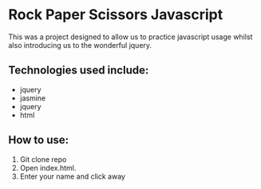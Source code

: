 Rock Paper Scissors Javascript=======This was a project designed to allow us to practice javascript usage whilstalso introducing us to the wonderful jquery.Technologies used include:------------------------ jquery- jasmine- jquery- htmlHow to use: -------------1. Git clone repo 2. Open index.html.3. Enter your name and click away
